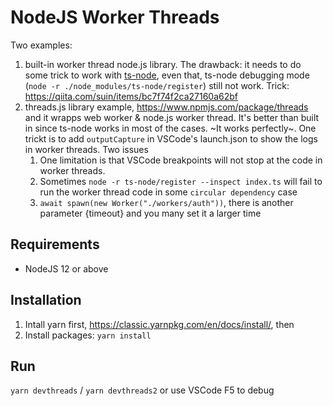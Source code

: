 # NodeJS Worker Threads

Two examples: 
1. built-in worker thread node.js library. The drawback: it needs to do some trick to work with [ts-node](https://github.com/TypeStrong/ts-node),  even that, ts-node debugging mode (`node -r ./node_modules/ts-node/register`) still not work. Trick: https://qiita.com/suin/items/bc7f74f2ca27160a62bf
2. threads.js library example, https://www.npmjs.com/package/threads and it wrapps web worker & node.js worker thread. It's better than built in since ts-node works in most of the cases. ~It works perfectly~. One trickt is to add `outputCapture` in VSCode's launch.json to show the logs in worker threads. Two issues 
    1. One limitation is that VSCode breakpoints will not stop at the code in worker threads.
    2. Sometimes `node -r ts-node/register --inspect index.ts` will fail to run the worker thread code in some `circular dependency` case
    3. `await spawn(new Worker("./workers/auth"))`, there is another parameter {timeout} and you many set it a larger time


## Requirements

- NodeJS 12 or above

## Installation

1. Intall yarn first, https://classic.yarnpkg.com/en/docs/install/, then 
2. Install packages: `yarn install`

## Run 

`yarn devthreads` / `yarn devthreads2` or use VSCode F5 to debug 


